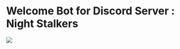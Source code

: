 # Welcome Bot for Discord Server : Night Stalkers


<img src="https://images-ext-2.discordapp.net/external/tjMvq-2nCGde02xFA6GQwSwP6Z3c0ODbJSxIxVLcmeU/%3Fsize%3D1024/https/cdn.discordapp.com/banners/985506440955461682/4e66cafdb6dd18fd2fdc8419a9555790.png?width=900&height=600">
